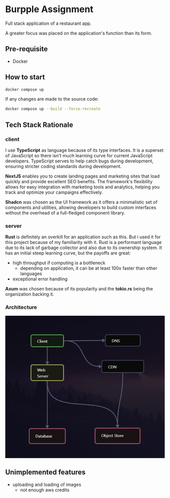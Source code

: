 # Burpple Assignment

Full stack application of a restaurant app.

A greater focus was placed on the application's function than its form.

## Pre-requisite

- Docker

## How to start

```sh
docker compose up
```

If any changes are made to the source code:

```sh
docker compose up --build --force-recreate
```

## Tech Stack Rationale

### client

I use **TypeScript** as language because of its type interfaces. It is a superset
of JavaScript so there isn't much learning curve for current JavaScript developers.
TypeScript serves to help catch bugs during development, ensuring stricter coding
standards during development.

**NextJS** enables you to create landing pages and marketing sites that load quickly
and provide excellent SEO benefits. The framework's flexibility allows for easy
integration with marketing tools and analytics, helping you track and optimize
your campaigns effectively.

**Shadcn** was chosen as the UI framework as it offers a minimalistic set of
components and utilities, allowing developers to build custom interfaces without
the overhead of a full-fledged component library.

### server

**Rust** is definitely an overkill for an application such as this. But i used it
for this project because of my familiarity with it. Rust is a performant language
due to its lack of garbage collector and also due to its ownership system.
It has an initial steep learning curve, but the payoffs are great:

- high throughput if computing is a bottleneck
  - depending on application, it can be at least 100x faster than other languages
- exceptional error handling

**Axum** was chosen because of its popularity and the **tokio.rs** being the
organization backing it.

### Architecture

![architecture diagram](./architecture.png)

## Unimplemented features

- uploading and loading of images
  - not enough aws credits
